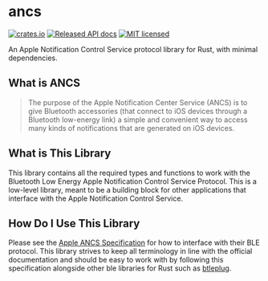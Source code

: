 # ancs
[![crates.io](https://img.shields.io/crates/v/ancs.svg)](https://crates.io/crates/ancs)
[![Released API docs](https://docs.rs/ancs/badge.svg)](https://docs.rs/ancs)
[![MIT licensed](https://img.shields.io/badge/license-MIT-blue.svg)](./LICENSE)

An Apple Notification Control Service protocol library for Rust, with minimal dependencies.

## What is ANCS

> The purpose of the Apple Notification Center Service (ANCS) is to give Bluetooth accessories (that connect to iOS devices through a Bluetooth low-energy link) a simple and convenient way to access many kinds of notifications that are generated on iOS devices.

## What is This Library

This library contains all the required types and functions to work with the Bluetooth Low Energy Apple Notification Control Service Protocol. This is a low-level library, meant to be a building block for
other applications that interface with the Apple Notification Control Service.

## How Do I Use This Library

Please see the [Apple ANCS Specification](https://developer.apple.com/library/archive/documentation/CoreBluetooth/Reference/AppleNotificationCenterServiceSpecification/Introduction/Introduction.html#//apple_ref/doc/uid/TP40013460-CH2-SW1) for how to interface with their BLE protocol. This library strives to keep all terminology in line with the official documentation and should be easy to work with by following this specification alongside other ble libraries for Rust such as [btleplug](https://github.com/deviceplug/btleplug).